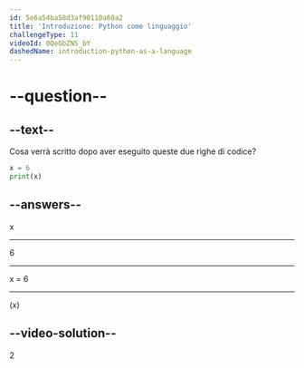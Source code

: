 ```yaml
---
id: 5e6a54ba58d3af90110a60a2
title: 'Introduzione: Python come linguaggio'
challengeType: 11
videoId: 0QeGbZNS_bY
dashedName: introduction-python-as-a-language
---
```


# --question--

## --text--

Cosa verrà scritto dopo aver eseguito queste due righe di codice?

```python
x = 6
print(x)
```

## --answers--

x

---

6

---

x = 6

---

(x)

## --video-solution--

2

